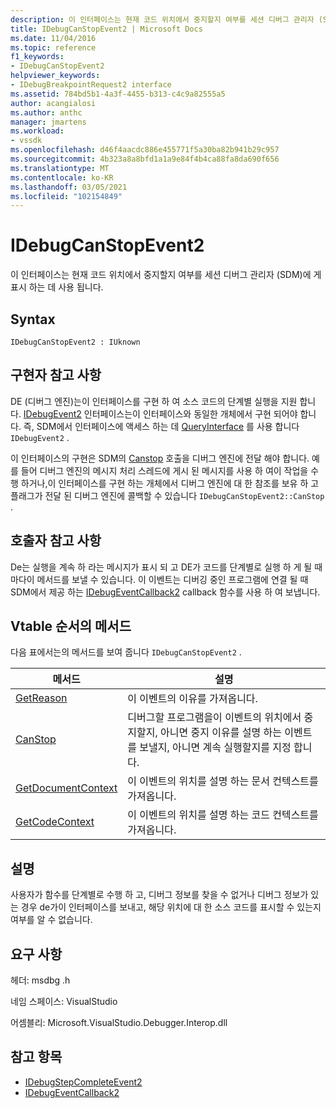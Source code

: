 ```yaml
---
description: 이 인터페이스는 현재 코드 위치에서 중지할지 여부를 세션 디버그 관리자 (SDM)에 게 표시 하는 데 사용 됩니다.
title: IDebugCanStopEvent2 | Microsoft Docs
ms.date: 11/04/2016
ms.topic: reference
f1_keywords:
- IDebugCanStopEvent2
helpviewer_keywords:
- IDebugBreakpointRequest2 interface
ms.assetid: 784bd5b1-4a3f-4455-b313-c4c9a82555a5
author: acangialosi
ms.author: anthc
manager: jmartens
ms.workload:
- vssdk
ms.openlocfilehash: d46f4aacdc886e455771f5a30ba82b941b29c957
ms.sourcegitcommit: 4b323a8a8bfd1a1a9e84f4b4ca88fa8da690f656
ms.translationtype: MT
ms.contentlocale: ko-KR
ms.lasthandoff: 03/05/2021
ms.locfileid: "102154849"
---
```

# <a name="idebugcanstopevent2"></a>IDebugCanStopEvent2
이 인터페이스는 현재 코드 위치에서 중지할지 여부를 세션 디버그 관리자 (SDM)에 게 표시 하는 데 사용 됩니다.

## <a name="syntax"></a>Syntax

```
IDebugCanStopEvent2 : IUknown
```

## <a name="notes-for-implementers"></a>구현자 참고 사항
 DE (디버그 엔진)는이 인터페이스를 구현 하 여 소스 코드의 단계별 실행을 지원 합니다. [IDebugEvent2](../../../extensibility/debugger/reference/idebugevent2.md) 인터페이스는이 인터페이스와 동일한 개체에서 구현 되어야 합니다. 즉, SDM에서 인터페이스에 액세스 하는 데 [QueryInterface](/cpp/atl/queryinterface) 를 사용 합니다 `IDebugEvent2` .

 이 인터페이스의 구현은 SDM의 [Canstop](../../../extensibility/debugger/reference/idebugcanstopevent2-canstop.md) 호출을 디버그 엔진에 전달 해야 합니다. 예를 들어 디버그 엔진의 메시지 처리 스레드에 게시 된 메시지를 사용 하 여이 작업을 수행 하거나,이 인터페이스를 구현 하는 개체에서 디버그 엔진에 대 한 참조를 보유 하 고 플래그가 전달 된 디버그 엔진에 콜백할 수 있습니다 `IDebugCanStopEvent2::CanStop` .

## <a name="notes-for-callers"></a>호출자 참고 사항
 De는 실행을 계속 하 라는 메시지가 표시 되 고 DE가 코드를 단계별로 실행 하 게 될 때마다이 메서드를 보낼 수 있습니다. 이 이벤트는 디버깅 중인 프로그램에 연결 될 때 SDM에서 제공 하는 [IDebugEventCallback2](../../../extensibility/debugger/reference/idebugeventcallback2.md) callback 함수를 사용 하 여 보냅니다.

## <a name="methods-in-vtable-order"></a>Vtable 순서의 메서드
 다음 표에서는의 메서드를 보여 줍니다 `IDebugCanStopEvent2` .

|메서드|설명|
|------------|-----------------|
|[GetReason](../../../extensibility/debugger/reference/idebugcanstopevent2-getreason.md)|이 이벤트의 이유를 가져옵니다.|
|[CanStop](../../../extensibility/debugger/reference/idebugcanstopevent2-canstop.md)|디버그할 프로그램을이 이벤트의 위치에서 중지할지, 아니면 중지 이유를 설명 하는 이벤트를 보낼지, 아니면 계속 실행할지를 지정 합니다.|
|[GetDocumentContext](../../../extensibility/debugger/reference/idebugcanstopevent2-getdocumentcontext.md)|이 이벤트의 위치를 설명 하는 문서 컨텍스트를 가져옵니다.|
|[GetCodeContext](../../../extensibility/debugger/reference/idebugcanstopevent2-getcodecontext.md)|이 이벤트의 위치를 설명 하는 코드 컨텍스트를 가져옵니다.|

## <a name="remarks"></a>설명
 사용자가 함수를 단계별로 수행 하 고, 디버그 정보를 찾을 수 없거나 디버그 정보가 있는 경우 de가이 인터페이스를 보내고, 해당 위치에 대 한 소스 코드를 표시할 수 있는지 여부를 알 수 없습니다.

## <a name="requirements"></a>요구 사항
 헤더: msdbg .h

 네임 스페이스: VisualStudio

 어셈블리: Microsoft.VisualStudio.Debugger.Interop.dll

## <a name="see-also"></a>참고 항목
- [IDebugStepCompleteEvent2](../../../extensibility/debugger/reference/idebugstepcompleteevent2.md)
- [IDebugEventCallback2](../../../extensibility/debugger/reference/idebugeventcallback2.md)
